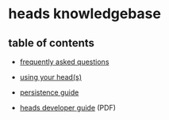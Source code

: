 heads knowledgebase
===================

table of contents
-----------------

* [frequently asked questions](/wiki/faq/)

* [using your head(s)](/wiki/usingheads.html)

* [persistence guide](/wiki/persistence.html)

* [heads developer guide](/wiki/inside-heads.pdf) (PDF)
